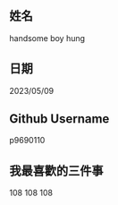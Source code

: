 姓名
----
handsome boy hung

日期
----
2023/05/09

Github Username
---------------
p9690110

我最喜歡的三件事
---------------
108 108 108
